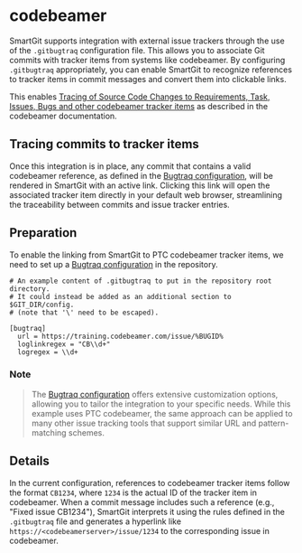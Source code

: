 # codebeamer

SmartGit supports integration with external issue trackers through the use of the `.gitbugtraq` configuration file.
This allows you to associate Git commits with tracker items from systems like codebeamer.
By configuring `.gitbugtraq` appropriately, you can enable SmartGit to recognize references to tracker items in commit messages and convert them into clickable links.

This enables [Tracing of Source Code Changes to Requirements, Task, Issues, Bugs and other codebeamer tracker items](https://codebeamer.com/cb/wiki/11101) as described in the codebeamer documentation.

## Tracing commits to tracker items

Once this integration is in place, any commit that contains a valid codebeamer reference, as defined in the [Bugtraq configuration](../Integrations/Bugtraq-links-to-issue-trackers.md), will be rendered in SmartGit with an active link.
Clicking this link will open the associated tracker item directly in your default web browser, streamlining the traceability between commits and issue tracker entries.

## Preparation

To enable the linking from SmartGit to PTC codebeamer tracker items, we need to set up a [Bugtraq configuration](../Integrations/Bugtraq-links-to-issue-trackers.md) in the repository.

```
# An example content of .gitbugtraq to put in the repository root directory.
# It could instead be added as an additional section to $GIT_DIR/config.
# (note that '\' need to be escaped).

[bugtraq]
  url = https://training.codebeamer.com/issue/%BUGID%
  loglinkregex = "CB\\d+"
  logregex = \\d+
```

### Note

> The [Bugtraq configuration](../Integrations/Bugtraq-links-to-issue-trackers.md) offers extensive customization options, allowing you to tailor the integration to your specific needs.
> While this example uses PTC codebeamer, the same approach can be applied to many other issue tracking tools that support similar URL and pattern-matching schemes.

## Details

In the current configuration, references to codebeamer tracker items follow the format `CB1234`, where `1234` is the actual ID of the tracker item in codebeamer.
When a commit message includes such a reference (e.g., "Fixed issue CB1234"), SmartGit interprets it using the rules defined in the `.gitbugtraq` file and generates a hyperlink like `https://<codebeamerserver>/issue/1234` to the corresponding issue in codebeamer.
